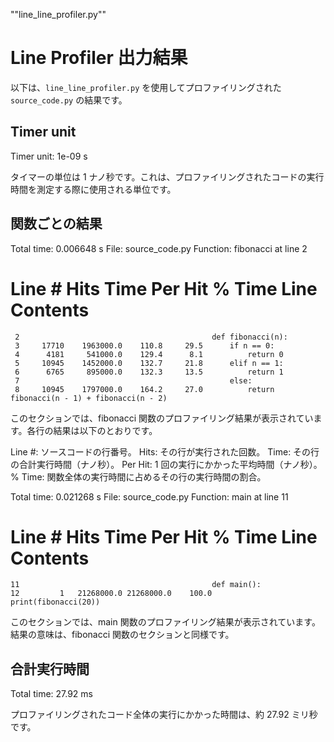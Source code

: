 ""line_line_profiler.py""

# Line Profiler 出力結果

以下は、`line_line_profiler.py` を使用してプロファイリングされた `source_code.py` の結果です。

## Timer unit

Timer unit: 1e-09 s

タイマーの単位は 1 ナノ秒です。これは、プロファイリングされたコードの実行時間を測定する際に使用される単位です。

## 関数ごとの結果

Total time: 0.006648 s
File: source_code.py
Function: fibonacci at line 2

# Line # Hits Time Per Hit % Time Line Contents

     2                                           def fibonacci(n):
     3     17710    1963000.0    110.8     29.5      if n == 0:
     4      4181     541000.0    129.4      8.1          return 0
     5     10945    1452000.0    132.7     21.8      elif n == 1:
     6      6765     895000.0    132.3     13.5          return 1
     7                                               else:
     8     10945    1797000.0    164.2     27.0          return fibonacci(n - 1) + fibonacci(n - 2)

このセクションでは、fibonacci 関数のプロファイリング結果が表示されています。各行の結果は以下のとおりです。

Line #: ソースコードの行番号。
Hits: その行が実行された回数。
Time: その行の合計実行時間（ナノ秒）。
Per Hit: 1 回の実行にかかった平均時間（ナノ秒）。
% Time: 関数全体の実行時間に占めるその行の実行時間の割合。

Total time: 0.021268 s
File: source_code.py
Function: main at line 11

# Line # Hits Time Per Hit % Time Line Contents

    11                                           def main():
    12         1   21268000.0 21268000.0    100.0      print(fibonacci(20))

このセクションでは、main 関数のプロファイリング結果が表示されています。結果の意味は、fibonacci 関数のセクションと同様です。

## 合計実行時間

Total time: 27.92 ms

プロファイリングされたコード全体の実行にかかった時間は、約 27.92 ミリ秒です。
